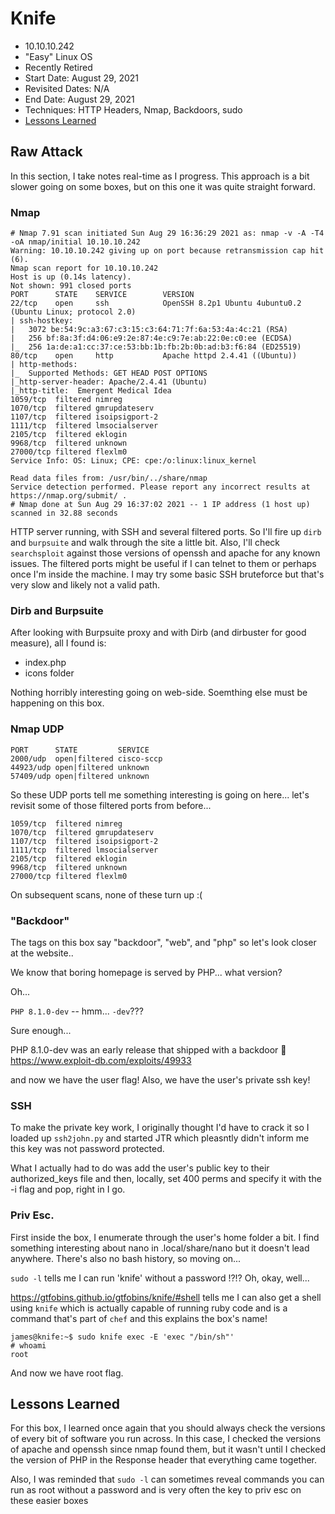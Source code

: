 # Knife
* 10.10.10.242
* "Easy" Linux OS
* Recently Retired
* Start Date: August 29, 2021
* Revisited Dates: N/A
* End Date: August 29, 2021
* Techniques: HTTP Headers, Nmap, Backdoors, sudo
* [Lessons Learned](#lessons-learned)

## Raw Attack

In this section, I take notes real-time as I progress.  This approach is a bit slower going on some boxes, but on this one it was quite straight forward.

### Nmap
```
# Nmap 7.91 scan initiated Sun Aug 29 16:36:29 2021 as: nmap -v -A -T4 -oA nmap/initial 10.10.10.242
Warning: 10.10.10.242 giving up on port because retransmission cap hit (6).
Nmap scan report for 10.10.10.242
Host is up (0.14s latency).
Not shown: 991 closed ports
PORT      STATE    SERVICE        VERSION
22/tcp    open     ssh            OpenSSH 8.2p1 Ubuntu 4ubuntu0.2 (Ubuntu Linux; protocol 2.0)
| ssh-hostkey: 
|   3072 be:54:9c:a3:67:c3:15:c3:64:71:7f:6a:53:4a:4c:21 (RSA)
|   256 bf:8a:3f:d4:06:e9:2e:87:4e:c9:7e:ab:22:0e:c0:ee (ECDSA)
|_  256 1a:de:a1:cc:37:ce:53:bb:1b:fb:2b:0b:ad:b3:f6:84 (ED25519)
80/tcp    open     http           Apache httpd 2.4.41 ((Ubuntu))
| http-methods: 
|_  Supported Methods: GET HEAD POST OPTIONS
|_http-server-header: Apache/2.4.41 (Ubuntu)
|_http-title:  Emergent Medical Idea
1059/tcp  filtered nimreg
1070/tcp  filtered gmrupdateserv
1107/tcp  filtered isoipsigport-2
1111/tcp  filtered lmsocialserver
2105/tcp  filtered eklogin
9968/tcp  filtered unknown
27000/tcp filtered flexlm0
Service Info: OS: Linux; CPE: cpe:/o:linux:linux_kernel

Read data files from: /usr/bin/../share/nmap
Service detection performed. Please report any incorrect results at https://nmap.org/submit/ .
# Nmap done at Sun Aug 29 16:37:02 2021 -- 1 IP address (1 host up) scanned in 32.88 seconds
```

HTTP server running, with SSH and several filtered ports.  So I'll fire up `dirb` and `burpsuite` and walk through the site a little bit.  Also, I'll check `searchsploit` against those versions of openssh and apache for any known issues.  The filtered ports might be useful if I can telnet to them or perhaps once I'm inside the machine.  I may try some basic SSH bruteforce but that's very slow and likely not a valid path.

### Dirb and Burpsuite

After looking with Burpsuite proxy and with Dirb (and dirbuster for good measure), all I found is:

* index.php
* icons folder

Nothing horribly interesting going on web-side.  Soemthing else must be happening on this box.

### Nmap UDP
```
PORT      STATE         SERVICE
2000/udp  open|filtered cisco-sccp
44923/udp open|filtered unknown
57409/udp open|filtered unknown
```

So these UDP ports tell me something interesting is going on here... let's revisit some of those filtered ports from before...

```
1059/tcp  filtered nimreg
1070/tcp  filtered gmrupdateserv
1107/tcp  filtered isoipsigport-2
1111/tcp  filtered lmsocialserver
2105/tcp  filtered eklogin
9968/tcp  filtered unknown
27000/tcp filtered flexlm0
```

On subsequent scans, none of these turn up :(

### "Backdoor"

The tags on this box say "backdoor", "web", and "php" so let's look closer at the website..

We know that boring homepage is served by PHP... what version?

Oh...

`PHP 8.1.0-dev` -- hmm... `-dev`???

Sure enough...

PHP 8.1.0-dev was an early release that shipped with a backdoor :facepalm:
https://www.exploit-db.com/exploits/49933

and now we have the user flag!  Also, we have the user's private ssh key!

### SSH

To make the private key work, I originally thought I'd have to crack it so I loaded up `ssh2john.py` and started JTR which pleasntly didn't inform me this key was not password protected.

What I actually had to do was add the user's public key to their authorized_keys file and then, locally, set 400 perms and specify it with the -i flag and pop, right in I go.

### Priv Esc.

First inside the box, I enumerate through the user's home folder a bit.  I find something interesting about nano in .local/share/nano but it doesn't lead anywhere.  There's also no bash history, so moving on...

`sudo -l` tells me I can run 'knife' without a password !?!? Oh, okay, well... 

https://gtfobins.github.io/gtfobins/knife/#shell  tells me I can also get a shell using `knife` which is actually capable of running ruby code and is a command that's part of `chef` and this explains the box's name!



```
james@knife:~$ sudo knife exec -E 'exec "/bin/sh"'
# whoami
root
```

And now we have root flag.

## Lessons Learned

For this box, I learned once again that you should always check the versions of every bit of software you run across.  In this case, I checked the versions of apache and openssh since nmap found them, but it wasn't until I checked the version of PHP in the Response header that everything came together.

Also, I was reminded that `sudo -l` can sometimes reveal commands you can run as root without a password and is very often the key to priv esc on these easier boxes

